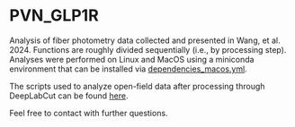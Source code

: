 # PVN_GLP1R
Analysis of fiber photometry data collected and presented in Wang, et al. 2024.
Functions are roughly divided sequentially (i.e., by processing step). Analyses were performed on Linux and MacOS using a miniconda environment that can be installed via [dependencies_macos.yml](dependencies_macos.yml). 

The scripts used to analyze open-field data after processing through DeepLabCut can be found [here](https://github.com/RohanSavani/OpenFieldAnalysis).

Feel free to contact with further questions. 

